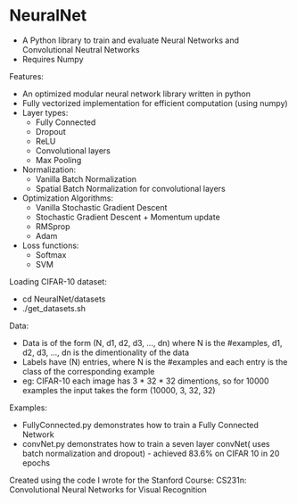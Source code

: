 # NeuralNet
- A Python library to train and evaluate Neural Networks and Convolutional Neutral Networks
- Requires Numpy

Features:

- An optimized modular neural network library written in python
- Fully vectorized  implementation for efficient computation (using numpy)
- Layer types:  
  - Fully Connected
  - Dropout 
  - ReLU 
  - Convolutional layers
  - Max Pooling
- Normalization:
  - Vanilla Batch Normalization 
  - Spatial Batch Normalization for convolutional layers
- Optimization Algorithms:
  - Vanilla Stochastic Gradient Descent
  - Stochastic Gradient Descent + Momentum update
  - RMSprop
  - Adam
- Loss functions:
  - Softmax
  - SVM  

Loading CIFAR-10 dataset:
- cd NeuralNet/datasets
- ./get_datasets.sh

Data:
- Data is of the form (N, d1, d2, d3, ..., dn) where N is the #examples, d1, d2, d3, ..., dn is the dimentionality of the data
- Labels have (N) entries, where N is the #examples and each entry is the class of the corresponding example 
- eg: CIFAR-10 each image has 3 * 32 * 32 dimentions, so for 10000 examples the input takes the form (10000, 3, 32, 32) 

Examples:
- FullyConnected.py demonstrates how to train a Fully Connected Network
- convNet.py demonstrates how to train a seven layer convNet( uses batch normalization and dropout) - achieved 83.6% on CIFAR 10 in 20 epochs

Created using the code I wrote for the Stanford Course: CS231n: Convolutional Neural Networks for Visual Recognition 

